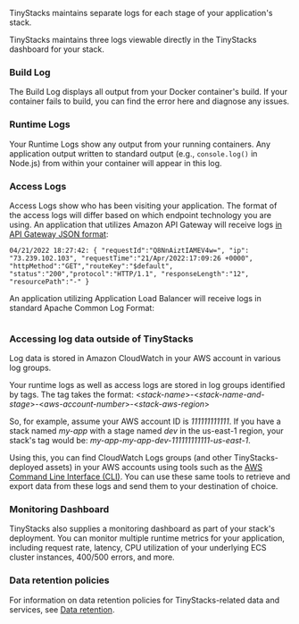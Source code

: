 TinyStacks maintains separate logs for each stage of your application's stack.

TinyStacks maintains three logs viewable directly in the TinyStacks dashboard for your stack. 

### Build Log

The Build Log displays all output from your Docker container's build. If your container fails to build, you can find the error here and diagnose any issues.

### Runtime Logs

Your Runtime Logs show any output from your running containers. Any application output written to standard output (e.g., `console.log()` in Node.js) from within your container will appear in this log. 

### Access Logs

Access Logs show who has been visiting your application. The format of the access logs will differ based on which endpoint technology you are using. An application that utilizes Amazon API Gateway will receive logs <a href="https://docs.aws.amazon.com/apigateway/latest/developerguide/set-up-logging.html" target="_blank">in API Gateway JSON format</a>:

```
04/21/2022 18:27:42: { "requestId":"Q8NnAiztIAMEV4w=", "ip": "73.239.102.103", "requestTime":"21/Apr/2022:17:09:26 +0000", "httpMethod":"GET","routeKey":"$default", "status":"200","protocol":"HTTP/1.1", "responseLength":"12", "resourcePath":"-" }
```

An application utilizing Application Load Balancer will receive logs in standard Apache Common Log Format: 

```

```

### Accessing log data outside of TinyStacks

Log data is stored in Amazon CloudWatch in your AWS account in various log groups. 

Your runtime logs as well as access logs are stored in log groups identified by tags. The tag takes the format: &lt;*stack-name*&gt;-&lt;*stack-name-and-stage*&gt;-&lt;*aws-account-number*&gt;-&lt;*stack-aws-region*&gt;

So, for example, assume your AWS account ID is *111111111111*. If you have a stack named *my-app* with a stage named *dev* in the us-east-1 region, your stack's tag would be: *my-app-my-app-dev-111111111111-us-east-1*. 

Using this, you can find CloudWatch Logs groups (and other TinyStacks-deployed assets) in your AWS accounts using tools such as the <a href="https://aws.amazon.com/cli/" target="_blank">AWS Command Line Interface (CLI)</a>. You can use these same tools to retrieve and export data from these logs and send them to your destination of choice.

### Monitoring Dashboard

TinyStacks also supplies a monitoring dashboard as part of your stack's deployment. You can monitor multiple runtime metrics for your application, including request rate, latency, CPU utilization of your underlying ECS cluster instances, 400/500 errors, and more. 

### Data retention policies

For information on data retention policies for TinyStacks-related data and services, see [Data retention](data-retention.md).